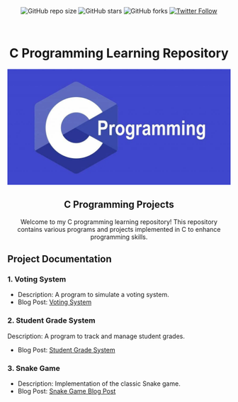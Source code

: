 <div align="center">

![GitHub repo size](https://img.shields.io/github/repo-size/codeaashu/C-Projects)
  ![GitHub stars](https://img.shields.io/github/stars/codeaashu/C-Projects?style=social)
  ![GitHub forks](https://img.shields.io/github/forks/codeaashu/C-Projects?style=social)
[![Twitter Follow](https://img.shields.io/twitter/follow/codeaashu?style=social)](https://twitter.com/intent/follow?screen_name=codeaashu)

<br />
  <h1 align="center">C Programming Learning Repository</h1>
  
  <img src="./cover.jpg" />

  <h2 align="center">C Programming Projects</h2>

Welcome to my C programming learning repository! This repository contains various programs and projects implemented in C to enhance programming skills.

</div>

## 
## Project Documentation

### 1. Voting System

- Description: A program to simulate a voting system.
- Blog Post: [Voting System](https://codeaashu.hashnode.dev/building-a-voting-system-in-c)

### 2. Student Grade System

Description: A program to track and manage student grades.
- Blog Post: [Student Grade System](https://codeaashu.hashnode.dev/building-a-student-grade-tracker-in-c)

### 3. Snake Game

- Description: Implementation of the classic Snake game.
- Blog Post: [Snake Game Blog Post](https://codeaashu.hashnode.dev/creating-a-simple-snake-game-in-c)
